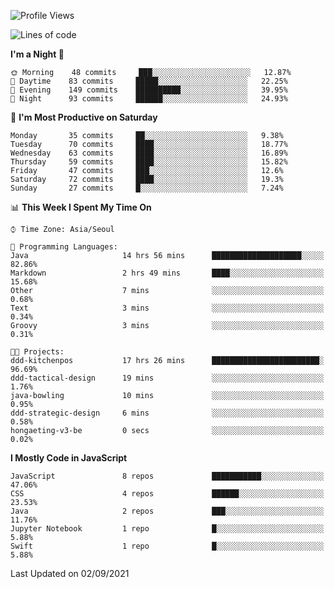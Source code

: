 <!--START_SECTION:waka-->
![Profile Views](http://img.shields.io/badge/Profile%20Views-1-blue)

![Lines of code](https://img.shields.io/badge/From%20Hello%20World%20I%27ve%20Written-92525%20lines%20of%20code-blue)

**I'm a Night 🦉** 

```text
🌞 Morning    48 commits     ███░░░░░░░░░░░░░░░░░░░░░░   12.87% 
🌆 Daytime    83 commits     █████░░░░░░░░░░░░░░░░░░░░   22.25% 
🌃 Evening    149 commits    ██████████░░░░░░░░░░░░░░░   39.95% 
🌙 Night      93 commits     ██████░░░░░░░░░░░░░░░░░░░   24.93%

```
📅 **I'm Most Productive on Saturday** 

```text
Monday       35 commits     ██░░░░░░░░░░░░░░░░░░░░░░░   9.38% 
Tuesday      70 commits     ████░░░░░░░░░░░░░░░░░░░░░   18.77% 
Wednesday    63 commits     ████░░░░░░░░░░░░░░░░░░░░░   16.89% 
Thursday     59 commits     ████░░░░░░░░░░░░░░░░░░░░░   15.82% 
Friday       47 commits     ███░░░░░░░░░░░░░░░░░░░░░░   12.6% 
Saturday     72 commits     ████░░░░░░░░░░░░░░░░░░░░░   19.3% 
Sunday       27 commits     █░░░░░░░░░░░░░░░░░░░░░░░░   7.24%

```


📊 **This Week I Spent My Time On** 

```text
⌚︎ Time Zone: Asia/Seoul

💬 Programming Languages: 
Java                     14 hrs 56 mins      ████████████████████░░░░░   82.86% 
Markdown                 2 hrs 49 mins       ████░░░░░░░░░░░░░░░░░░░░░   15.68% 
Other                    7 mins              ░░░░░░░░░░░░░░░░░░░░░░░░░   0.68% 
Text                     3 mins              ░░░░░░░░░░░░░░░░░░░░░░░░░   0.34% 
Groovy                   3 mins              ░░░░░░░░░░░░░░░░░░░░░░░░░   0.31%

🐱‍💻 Projects: 
ddd-kitchenpos           17 hrs 26 mins      ████████████████████████░   96.69% 
ddd-tactical-design      19 mins             ░░░░░░░░░░░░░░░░░░░░░░░░░   1.76% 
java-bowling             10 mins             ░░░░░░░░░░░░░░░░░░░░░░░░░   0.95% 
ddd-strategic-design     6 mins              ░░░░░░░░░░░░░░░░░░░░░░░░░   0.58% 
hongaeting-v3-be         0 secs              ░░░░░░░░░░░░░░░░░░░░░░░░░   0.02%

```

**I Mostly Code in JavaScript** 

```text
JavaScript               8 repos             ███████████░░░░░░░░░░░░░░   47.06% 
CSS                      4 repos             ██████░░░░░░░░░░░░░░░░░░░   23.53% 
Java                     2 repos             ███░░░░░░░░░░░░░░░░░░░░░░   11.76% 
Jupyter Notebook         1 repo              █░░░░░░░░░░░░░░░░░░░░░░░░   5.88% 
Swift                    1 repo              █░░░░░░░░░░░░░░░░░░░░░░░░   5.88%

```



 Last Updated on 02/09/2021
<!--END_SECTION:waka-->
